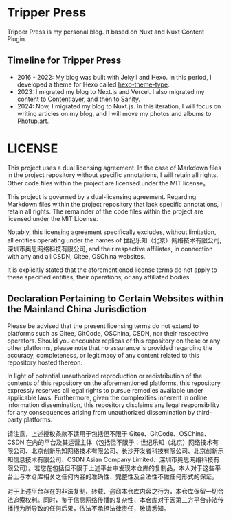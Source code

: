 # Tripper Press

Tripper Press is my personal blog. It based on Nuxt and Nuxt Content Plugin.

## Timeline for Tripper Press

- 2016 - 2022: My blog was built with Jekyll and Hexo. In this period, I developed a theme for Hexo called [hexo-theme-type](https://github.com/aiokr/Hexo-Theme-Type).
- 2023: I migrated my blog to Next.js and Vercel. I also migrated my content to [Contentlayer](https://contentlayer.dev/), and then to [Sanity](https://www.sanity.io/).
- 2024: Now, I migrated my blog to Nuxt.js. In this iteration, I will focus on writing articles on my blog, and I will move my photos and albums to [Photup.art](https://photup.art).

# LICENSE

This project uses a dual licensing agreement. In the case of Markdown files in the project repository without specific annotations, I will retain all rights. Other code files within the project are licensed under the MIT license。

This project is governed by a dual-licensing agreement. Regarding Markdown files within the project repository that lack specific annotations, I retain all rights. The remainder of the code files within the project are licensed under the MIT License.

Notably, this licensing agreement specifically excludes, without limitation, all entities operating under the names of 世纪乐知（北京）网络技术有限公司, 深圳市奥思网络科技有限公司, and their respective affiliates, in connection with any and all CSDN, Gitee, OSChina websites.

It is explicitly stated that the aforementioned license terms do not apply to these specified entities, their operations, or any affiliated bodies.

## Declaration Pertaining to Certain Websites within the Mainland China Jurisdiction

Please be advised that the present licensing terms do not extend to platforms such as Gitee, GitCode, OSChina, CSDN, nor their respective operators. Should you encounter replicas of this repository on these or any other platforms, please note that no assurance is provided regarding the accuracy, completeness, or legitimacy of any content related to this repository hosted thereon.

In light of potential unauthorized reproduction or redistribution of the contents of this repository on the aforementioned platforms, this repository expressly reserves all legal rights to pursue remedies available under applicable laws. Furthermore, given the complexities inherent in online information dissemination, this repository disclaims any legal responsibility for any consequences arising from unauthorized dissemination by third-party platforms.

请注意，上述授权条款不适用于包括但不限于 Gitee、GitCode、OSChina、CSDN 在内的平台及其运营主体（包括但不限于：世纪乐知（北京）网络技术有限公司、北京创新乐知网络技术有限公司、长沙开发者科技有限公司、北京创新乐知信息技术有限公司、CSDN Asian Company Limited、深圳市奥思网络科技有限公司）。若您在包括但不限于上述平台中发现本仓库的复制品，本人对于这些平台上与本仓库相关之任何内容的准确性、完整性及合法性不做任何形式的保证。

对于上述平台存在的非法复制、转载、盗窃本仓库内容之行为，本仓库保留一切合法追索权利。同时，鉴于信息网络传播的复杂性，本仓库对于因第三方平台非法传播行为所导致的任何后果，依法不承担法律责任，敬请悉知。